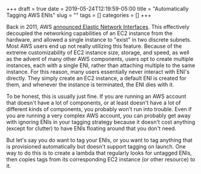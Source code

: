 +++ 
draft = true
date = 2019-05-24T12:19:59-05:00
title = "Automatically Tagging AWS ENIs"
slug = "" 
tags = []
categories = []
+++

Back in 2011, AWS [announced Elastic Network Interfaces](https://aws.amazon.com/blogs/aws/new-elastic-network-interfaces-in-the-virtual-private-cloud/). This effectively decoupled the networking capabilities of an EC2 instance from the hardware, and allowed a single instance to "exist" in two discrete subnets. Most AWS users end up not really utilizing this feature. Because of the extreme customizability of EC2 instance size, storage, and speed, as well as the advent of many other AWS components, users opt to create multiple instances, each with a single ENI, rather than attaching multiple to the same instance. For this reason, many users essentially never interact with ENI's directly. They simply create an EC2 instance, a default ENI is created for them, and whenever the instance is terminated, the ENI dies with it.

To be honest, this is usually just fine. If you are running an AWS account that doesn't have a lot of components, or at least doesn't have a lot of different kinds of components, you probably won't run into trouble. Even if you are running a very complex AWS account, you can probably get away with ignoring ENIs in your tagging strategy because it doesn't cost anything (except for clutter) to have ENIs floating around that you don't need.

But let's say you do want to tag your ENIs, or you want to tag anything that is provisioned automatically but doesn't support tagging on launch. One way to do this is to create a lambda that regularly looks for untagged ENIs, then copies tags from its corresponding EC2 instance (or other resource) to it.